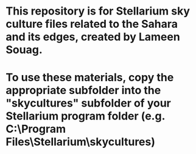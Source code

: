 # This repository is for Stellarium sky culture files related to the Sahara and its edges, created by Lameen Souag.
# To use these materials, copy the appropriate subfolder into the "skycultures" subfolder of your Stellarium program folder (e.g. C:\Program Files\Stellarium\skycultures)
